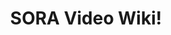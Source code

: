 ---
title: SORA Video Wiki!
description: SORA Video Wiki is a website specifically designed for sharing videos generated by SORA AI.
thumbnail:
    url: https://res.cloudinary.com/dmmgrhix0/image/upload/v1708442747/sora-video/mt3k2fvjgyoq5jlkowa2.jpg
    author: OpenAI Sora
    # authorURL: https://unsplash.com/@hoanvokim
    origin: https://res.cloudinary.com/dmmgrhix0/image/upload/v1708442747/sora-video/mt3k2fvjgyoq5jlkowa2.jpg
    originName: OpenAI
# actions:
#   get-started:
#     url: "https://gethinode.com/docs"
#     title: "Get started"
#     icon: "fas book-open"
---